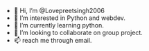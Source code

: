 - 👋 Hi, I’m @Lovepreetsingh2006
- 👀 I’m interested in Python and webdev.
- 🌱 I’m currently learning python.
- 💞️ I’m looking to collaborate on group project.
- 📫 reach me through email.

<!---
Lovepreetsingh2006/Lovepreetsingh2006 is a ✨ special ✨ repository because its `README.md` (this file) appears on your GitHub profile.
You can click the Preview link to take a look at your changes.
--->
